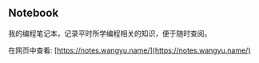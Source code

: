 ## Notebook

我的编程笔记本，记录平时所学编程相关的知识，便于随时查阅。

在网页中查看: [https://notes.wangyu.name/](https://notes.wangyu.name/)